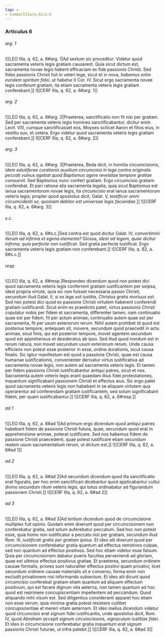 ```yaml
---
tags : 
- Summa/IIIa/q.62/a.6
---
```


### Articulus 6

###### arg. 1
![[LEO IIIa, q. 62, a. 6#arg. 1|Ad sextum sic proceditur. Videtur quod sacramenta veteris legis gratiam causarent. Quia sicut dictum est, sacramenta novae legis habent efficaciam ex fide passionis Christi. Sed fides passionis Christi fuit in veteri lege, sicut et in nova, *habemus enim eundem spiritum fidei*, ut habetur II Cor. IV. Sicut ergo sacramenta novae legis conferunt gratiam, ita etiam sacramenta veteris legis gratiam conferebant.]]
![[CERF IIIa, q. 62, a. 6#arg. 1]]

###### arg. 2
![[LEO IIIa, q. 62, a. 6#arg. 2|Praeterea, sanctificatio non fit nisi per gratiam. Sed per sacramenta veteris legis homines sanctificabantur, dicitur enim Levit. VIII, cumque sanctificasset eos, Moyses scilicet Aaron et filios eius, in vestitu suo, et cetera. Ergo videtur quod sacramenta veteris legis gratiam conferebant.]]
![[CERF IIIa, q. 62, a. 6#arg. 2]]

###### arg. 3
![[LEO IIIa, q. 62, a. 6#arg. 3|Praeterea, Beda dicit, in homilia circumcisionis, *idem salutiferae curationis auxilium circumcisio in lege contra originalis peccati vulnus agebat quod Baptismus agere revelatae tempore gratiae consuevit*. Sed Baptismus nunc confert gratiam. Ergo circumcisio gratiam conferebat. Et pari ratione alia sacramenta legalia, quia sicut Baptismus est ianua sacramentorum novae legis, ita circumcisio erat ianua sacramentorum veteris legis; propter quod apostolus dicit, Galat. V, *testificor omni circumcidenti se, quoniam debitor est universae legis faciendae*.]]
![[CERF IIIa, q. 62, a. 6#arg. 3]]

###### s.c.
![[LEO IIIa, q. 62, a. 6#s.c.|Sed contra est quod dicitur Galat. IV, *convertimini iterum ad infirma et egena elementa?* Glossa, *idest ad legem, quae dicitur infirma, quia perfecte non iustificat*. Sed gratia perfecte iustificat. Ergo sacramenta veteris legis gratiam non conferebant.]]
![[CERF IIIa, q. 62, a. 6#s.c.]]

###### resp.
![[LEO IIIa, q. 62, a. 6#resp.|Respondeo dicendum quod non potest dici quod sacramenta veteris legis conferrent gratiam iustificantem per seipsa, idest propria virtute, quia sic non fuisset necessaria passio Christi, secundum illud Galat. II, *si ex lege est iustitia, Christus gratis mortuus est*. Sed nec potest dici quod ex passione Christi virtutem haberent conferendi gratiam iustificandi. Sicut enim ex praedictis patet, virtus passionis Christi copulatur nobis per fidem et sacramenta, differenter tamen, nam continuatio quae est per fidem, fit per actum animae; continuatio autem quae est per sacramenta, fit per usum exteriorum rerum. Nihil autem prohibet id quod est posterius tempore, antequam sit, movere, secundum quod praecedit in actu animae, sicut finis, qui est posterior tempore, movet agentem secundum quod est apprehensus et desideratus ab ipso. Sed illud quod nondum est in rerum natura, non movet secundum usum exteriorum rerum. Unde causa efficiens non potest esse posterior in esse, ordine durationis, sicut causa finalis. Sic igitur manifestum est quod a passione Christi, quae est causa humanae iustificationis, convenienter derivatur virtus iustificativa ad sacramenta novae legis, non autem ad sacramenta veteris legis. Et tamen per fidem passionis Christi iustificabantur antiqui patres, sicut et nos. Sacramenta autem veteris legis erant quaedam illius fidei protestationes, inquantum significabant passionem Christi et effectus eius. Sic ergo patet quod sacramenta veteris legis non habebant in se aliquam virtutem qua operarentur ad conferendam gratiam iustificantem, sed solum significabant fidem, per quam iustificabantur.]]
![[CERF IIIa, q. 62, a. 6#resp.]]

###### ad 1
![[LEO IIIa, q. 62, a. 6#ad 1|Ad primum ergo dicendum quod antiqui patres habebant fidem de passione Christi futura, quae, secundum quod erat in apprehensione animae, poterat iustificare. Sed nos habemus fidem de passione Christi praecedenti, quae potest iustificare etiam secundum realem usum sacramentalium rerum, ut dictum est.]]
![[CERF IIIa, q. 62, a. 6#ad 1]]

###### ad 2
![[LEO IIIa, q. 62, a. 6#ad 2|Ad secundum dicendum quod illa sanctificatio erat figuralis, per hoc enim sanctificari dicebantur quod applicabantur cultui divino secundum ritum veteris legis, qui totus ordinabatur ad figurandum passionem Christi.]]
![[CERF IIIa, q. 62, a. 6#ad 2]]

###### ad 3
![[LEO IIIa, q. 62, a. 6#ad 3|Ad tertium dicendum quod de circumcisione multiplex fuit opinio. Quidam enim dixerunt quod per circumcisionem non conferebatur gratia, sed solum auferebatur peccatum. Sed hoc non potest esse, quia homo non iustificatur a peccato nisi per gratiam, secundum illud Rom. III, *iustificati gratis per gratiam ipsius*. Et ideo alii dixerunt quod per circumcisionem conferebatur gratia quantum ad effectus remotivos culpae, sed non quantum ad effectus positivos. Sed hoc etiam videtur esse falsum. Quia per circumcisionem dabatur pueris facultas perveniendi ad gloriam, quae est ultimus effectus positivus gratiae. Et praeterea, secundum ordinem causae formalis, priores sunt naturaliter effectus positivi quam privativi, licet secundum ordinem causae materialis sit e converso, forma enim non excludit privationem nisi informando subiectum. Et ideo alii dicunt quod circumcisio conferebat gratiam etiam quantum ad aliquem effectum positivum, qui est facere dignum vita aeterna, non tamen quantum ad hoc quod est reprimere concupiscentiam impellentem ad peccandum. Quod aliquando mihi visum est. Sed diligentius consideranti apparet hoc etiam non esse verum, quia minima gratia potest resistere cuilibet concupiscentiae et mereri vitam aeternam. Et ideo melius dicendum videtur quod circumcisio erat signum fidei iustificantis, unde apostolus dicit, Rom. IV, quod *Abraham accepit signum circumcisionis, signaculum iustitiae fidei*. Et ideo in circumcisione conferebatur gratia inquantum erat signum passionis Christi futurae, ut infra patebit.]]
![[CERF IIIa, q. 62, a. 6#ad 3]]

